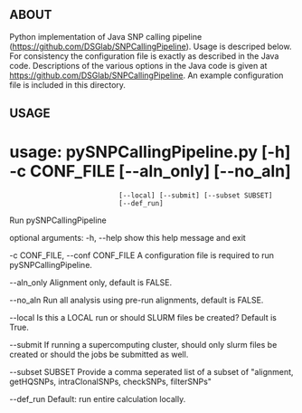 ## ABOUT

Python implementation of Java SNP calling pipeline (https://github.com/DSGlab/SNPCallingPipeline).
Usage is descriped below. For consistency the configuration file is exactly as described in the Java code.
Descriptions of the various options in the Java code is given at https://github.com/DSGlab/SNPCallingPipeline.
An example configuration file is included in this directory.

## USAGE
# usage: pySNPCallingPipeline.py [-h] -c CONF_FILE [--aln_only] [--no_aln]
                               [--local] [--submit] [--subset SUBSET]
                               [--def_run]

Run pySNPCallingPipeline

optional arguments:
  -h, --help            show this help message and exit
  
  -c                    CONF_FILE, --conf CONF_FILE
                        A configuration file is required to run
                        pySNPCallingPipeline.
                        
  --aln_only            Alignment only, default is FALSE.
  
  --no_aln              Run all analysis using pre-run alignments, default is
                        FALSE.
                        
  --local               Is this a LOCAL run or should SLURM files be created?
                        Default is True.
                        
  --submit              If running a supercomputing cluster, should only slurm
                        files be created or should the jobs be submitted as
                        well.
                        
  --subset SUBSET       Provide a comma seperated list of a subset of
                        "alignment, getHQSNPs, intraClonalSNPs, checkSNPs,
                        filterSNPs"
                        
  --def_run             Default: run entire calculation locally.

